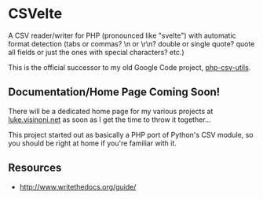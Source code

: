 # CSVelte
A CSV reader/writer for PHP (pronounced like "svelte") with automatic format detection (tabs or commas? \n or \r\n? double or single quote? quote all fields or just the ones with special characters? etc.)

This is the official successor to my old Google Code project, [php-csv-utils](https://code.google.com/archive/p/php-csv-utils/).

## Documentation/Home Page Coming Soon!
There will be a dedicated home page for my various projects at [luke.visinoni.net](http://luke.visinoni.net/) as soon as I get the time to throw it together...

This project started out as basically a PHP port of Python's CSV module, so you should be right at home if you're familiar with it.

## Resources 

* http://www.writethedocs.org/guide/
